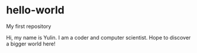 # hello-world
My first repository

Hi, my name is Yulin. I am a coder and computer scientist.
Hope to discover a bigger world here!
